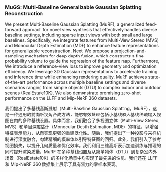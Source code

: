 ### MuGS: Multi-Baseline Generalizable Gaussian Splatting Reconstruction

We present Multi-Baseline Gaussian Splatting (MuRF), a generalized feed-forward approach for novel view synthesis that effectively handles diverse baseline settings, including sparse input views with both small and large baselines. Specifically, we integrate features from Multi-View Stereo (MVS) and Monocular Depth Estimation (MDE) to enhance feature representations for generalizable reconstruction. Next, We propose a projection-and-sampling mechanism for deep depth fusion, which constructs a fine probability volume to guide the regression of the feature map. Furthermore, We introduce a reference-view loss to improve geometry and optimization efficiency. We leverage 3D Gaussian representations to accelerate training and inference time while enhancing rendering quality. MuRF achieves state-of-the-art performance across multiple baseline settings and diverse scenarios ranging from simple objects (DTU) to complex indoor and outdoor scenes (RealEstate10K). We also demonstrate promising zero-shot performance on the LLFF and Mip-NeRF 360 datasets.

我们提出了多基线高斯溅射（Multi-Baseline Gaussian Splatting，MuRF），这是一种通用的前向新视角合成方法，能够有效处理包括小基线和大基线稀疏输入视图在内的多种基线设置。具体而言，我们融合了多视图立体（Multi-View Stereo, MVS）和单目深度估计（Monocular Depth Estimation, MDE）的特征，以增强特征表示能力，从而实现更强的重建泛化性。随后，我们提出了一种投影与采样机制进行深度融合，构建精细的概率体以引导特征图的回归。此外，我们引入了参考视图损失，以提升几何质量和优化效率。我们利用三维高斯表示加速训练与推理的同时提升渲染质量。MuRF 在多种基线设置及从简单物体（DTU）到复杂室内外场景（RealEstate10K）的多样化场景中均实现了最先进的性能。我们还在 LLFF 和 Mip-NeRF 360 数据集上展示了具有潜力的零样本表现。
